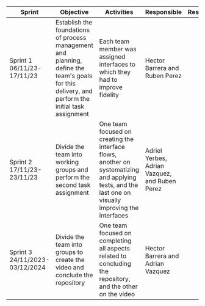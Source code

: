 | Sprint | Objective | Activities | Responsible | Results |
| ------- | ------------- | ------------- | ------- | ------------ |
| Sprint 1 06/11/23-17/11/23 | Establish the foundations of process management and planning, define the team's goals for this delivery, and perform the initial task assignment | Each team member was assigned interfaces to which they had to improve fidelity | Hector Barrera and Ruben Perez | |
| Sprint 2 17/11/23-23/11/23 | Divide the team into working groups and perform the second task assignment | One team focused on creating the interface flows, another on systematizing and applying tests, and the last one on visually improving the interfaces | Adriel Yerbes, Adrian Vazquez, and Ruben Perez | |
| Sprint 3 24/11/2023-03/12/2024 | Divide the team into groups to create the video and conclude the repository | One team focused on completing all aspects related to concluding the repository, and the other on the video | Hector Barrera and Adrian Vazquez | |

